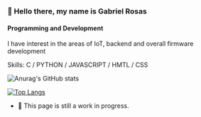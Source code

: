 ### 👋 Hello there, my name is Gabriel Rosas
#### Programming and Development
I have interest in the areas of IoT, backend and overall firmware development

Skills: C / PYTHON / JAVASCRIPT / HMTL / CSS

![Anurag's GitHub stats](https://github-readme-stats.vercel.app/api?username=<RosasGabriel>&show_icons=true&theme=tokyonight)

[![Top Langs](https://github-readme-stats.vercel.app/api/top-langs/?username=<RosasGabriel>)](https://github.com/anuraghazra/github-readme-stats)


- 🌱 This page is still a work in progress.

